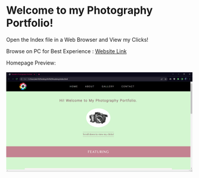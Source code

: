 # Welcome to my Photography Portfolio!
Open the Index file in a Web Browser and View my Clicks!

Browse on PC for Best Experience :
[Website Link](https://vasanth-acsce.github.io/)

Homepage Preview:
<br><br>
<img src="images/preview.png" width="500">
